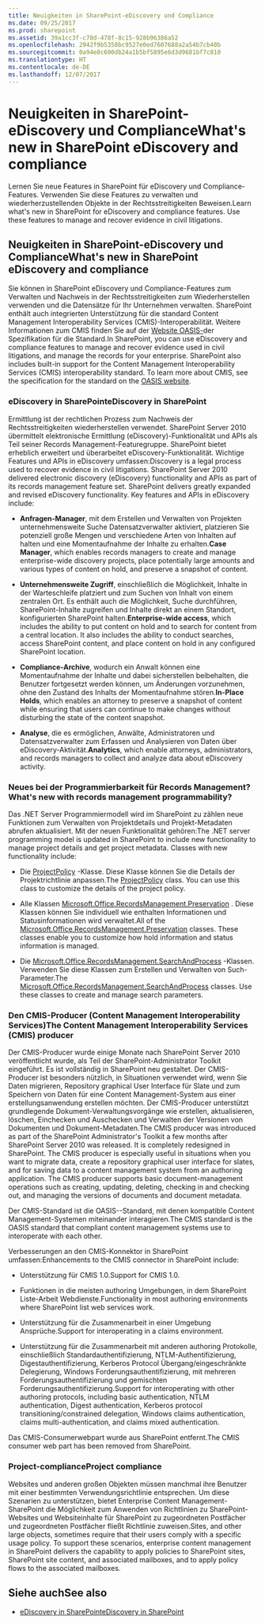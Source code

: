 ```yaml
---
title: Neuigkeiten in SharePoint-eDiscovery und Compliance
ms.date: 09/25/2017
ms.prod: sharepoint
ms.assetid: 39a1cc3f-c78d-478f-8c15-928b96386a52
ms.openlocfilehash: 2942f9b5358bc9527e0ed7607688a2a54b7cb40b
ms.sourcegitcommit: 0a94e0c600db24a1b5bf5895e6d3d9681bf7c810
ms.translationtype: HT
ms.contentlocale: de-DE
ms.lasthandoff: 12/07/2017
---
```

# <a name="whats-new-in-sharepoint-ediscovery-and-compliance"></a><span data-ttu-id="680f6-102">Neuigkeiten in SharePoint-eDiscovery und Compliance</span><span class="sxs-lookup"><span data-stu-id="680f6-102">What's new in SharePoint eDiscovery and compliance</span></span>
<span data-ttu-id="680f6-p101">Lernen Sie neue Features in SharePoint für eDiscovery und Compliance-Features. Verwenden Sie diese Features zu verwalten und wiederherzustellenden Objekte in der Rechtsstreitigkeiten Beweisen.</span><span class="sxs-lookup"><span data-stu-id="680f6-p101">Learn what's new in SharePoint for eDiscovery and compliance features. Use these features to manage and recover evidence in civil litigations.</span></span>
## <a name="whats-new-in-sharepoint-ediscovery-and-compliance"></a><span data-ttu-id="680f6-105">Neuigkeiten in SharePoint-eDiscovery und Compliance</span><span class="sxs-lookup"><span data-stu-id="680f6-105">What's new in SharePoint eDiscovery and compliance</span></span>

<span data-ttu-id="680f6-p102">Sie können in SharePoint eDiscovery und Compliance-Features zum Verwalten und Nachweis in der Rechtsstreitigkeiten zum Wiederherstellen verwenden und die Datensätze für Ihr Unternehmen verwalten. SharePoint enthält auch integrierten Unterstützung für die standard Content Management Interoperability Services (CMIS)-Interoperabilität. Weitere Informationen zum CMIS finden Sie auf der  [Website OASIS-](https://www.oasis-open.org/committees/tc_home.php?wg_abbrev=cmis)der Spezifikation für die Standard.</span><span class="sxs-lookup"><span data-stu-id="680f6-p102">In SharePoint, you can use eDiscovery and compliance features to manage and recover evidence used in civil litigations, and manage the records for your enterprise. SharePoint also includes built-in support for the Content Management Interoperability Services (CMIS) interoperability standard. To learn more about CMIS, see the specification for the standard on the  [OASIS website](https://www.oasis-open.org/committees/tc_home.php?wg_abbrev=cmis).</span></span>
  
    
    

### <a name="ediscovery-in-sharepoint"></a><span data-ttu-id="680f6-109">eDiscovery in SharePoint</span><span class="sxs-lookup"><span data-stu-id="680f6-109">eDiscovery in SharePoint</span></span>

<span data-ttu-id="680f6-p103">Ermittlung ist der rechtlichen Prozess zum Nachweis der Rechtsstreitigkeiten wiederherstellen verwendet. SharePoint Server 2010 übermittelt elektronische Ermittlung (eDiscovery)-Funktionalität und APIs als Teil seiner Records Management-Featuregruppe. SharePoint bietet erheblich erweitert und überarbeitet eDiscovery-Funktionalität. Wichtige Features und APIs in eDiscovery umfassen:</span><span class="sxs-lookup"><span data-stu-id="680f6-p103">Discovery is a legal process used to recover evidence in civil litigations. SharePoint Server 2010 delivered electronic discovery (eDiscovery) functionality and APIs as part of its records management feature set. SharePoint delivers greatly expanded and revised eDiscovery functionality. Key features and APIs in eDiscovery include:</span></span>
  
    
    

- <span data-ttu-id="680f6-114">**Anfragen-Manager**, mit dem Erstellen und Verwalten von Projekten unternehmensweite Suche Datensatzverwalter aktiviert, platzieren Sie potenziell große Mengen und verschiedene Arten von Inhalten auf halten und eine Momentaufnahme der Inhalte zu erhalten.</span><span class="sxs-lookup"><span data-stu-id="680f6-114">**Case Manager**, which enables records managers to create and manage enterprise-wide discovery projects, place potentially large amounts and various types of content on hold, and preserve a snapshot of content.</span></span>
    
  
- <span data-ttu-id="680f6-p104">**Unternehmensweite Zugriff**, einschließlich die Möglichkeit, Inhalte in der Warteschleife platziert und zum Suchen von Inhalt von einem zentralen Ort. Es enthält auch die Möglichkeit, Suche durchführen, SharePoint-Inhalte zugreifen und Inhalte direkt an einem Standort, konfigurierten SharePoint halten.</span><span class="sxs-lookup"><span data-stu-id="680f6-p104">**Enterprise-wide access**, which includes the ability to put content on hold and to search for content from a central location. It also includes the ability to conduct searches, access SharePoint content, and place content on hold in any configured SharePoint location.</span></span>
    
  
- <span data-ttu-id="680f6-117">**Compliance-Archive**, wodurch ein Anwalt können eine Momentaufnahme der Inhalte und dabei sicherstellen beibehalten, die Benutzer fortgesetzt werden können, um Änderungen vorzunehmen, ohne den Zustand des Inhalts der Momentaufnahme stören.</span><span class="sxs-lookup"><span data-stu-id="680f6-117">**In-Place Holds**, which enables an attorney to preserve a snapshot of content while ensuring that users can continue to make changes without disturbing the state of the content snapshot.</span></span>
    
  
- <span data-ttu-id="680f6-118">**Analyse**, die es ermöglichen, Anwälte, Administratoren und Datensatzverwalter zum Erfassen und Analysieren von Daten über eDiscovery-Aktivität.</span><span class="sxs-lookup"><span data-stu-id="680f6-118">**Analytics**, which enable attorneys, administrators, and records managers to collect and analyze data about eDiscovery activity.</span></span>
    
  

### <a name="whats-new-with-records-management-programmability"></a><span data-ttu-id="680f6-119">Neues bei der Programmierbarkeit für Records Management?</span><span class="sxs-lookup"><span data-stu-id="680f6-119">What's new with records management programmability?</span></span>

<span data-ttu-id="680f6-p105">Das .NET Server Programmiermodell wird im SharePoint zu zählen neue Funktionen zum Verwalten von Projektdetails und Projekt-Metadaten abrufen aktualisiert. Mit der neuen Funktionalität gehören:</span><span class="sxs-lookup"><span data-stu-id="680f6-p105">The .NET server programming model is updated in SharePoint to include new functionality to manage project details and get project metadata. Classes with new functionality include:</span></span>
  
    
    

- <span data-ttu-id="680f6-p106">Die  [ProjectPolicy](https://msdn.microsoft.com/library/Microsoft.Office.RecordsManagement.InformationPolicy.ProjectPolicy.aspx) -Klasse. Diese Klasse können Sie die Details der Projektrichtlinie anpassen.</span><span class="sxs-lookup"><span data-stu-id="680f6-p106">The  [ProjectPolicy](https://msdn.microsoft.com/library/Microsoft.Office.RecordsManagement.InformationPolicy.ProjectPolicy.aspx) class. You can use this class to customize the details of the project policy.</span></span>
    
  
- <span data-ttu-id="680f6-p107">Alle Klassen  [Microsoft.Office.RecordsManagement.Preservation](https://msdn.microsoft.com/library/Microsoft.Office.RecordsManagement.Preservation.aspx) . Diese Klassen können Sie individuell wie enthalten Informationen und Statusinformationen wird verwaltet.</span><span class="sxs-lookup"><span data-stu-id="680f6-p107">All of the  [Microsoft.Office.RecordsManagement.Preservation](https://msdn.microsoft.com/library/Microsoft.Office.RecordsManagement.Preservation.aspx) classes. These classes enable you to customize how hold information and status information is managed.</span></span>
    
  
- <span data-ttu-id="680f6-p108">Die  [Microsoft.Office.RecordsManagement.SearchAndProcess](https://msdn.microsoft.com/library/Microsoft.Office.RecordsManagement.SearchAndProcess.aspx) -Klassen. Verwenden Sie diese Klassen zum Erstellen und Verwalten von Such-Parameter.</span><span class="sxs-lookup"><span data-stu-id="680f6-p108">The  [Microsoft.Office.RecordsManagement.SearchAndProcess](https://msdn.microsoft.com/library/Microsoft.Office.RecordsManagement.SearchAndProcess.aspx) classes. Use these classes to create and manage search parameters.</span></span>
    
  

### <a name="the-content-management-interoperability-services-cmis-producer"></a><span data-ttu-id="680f6-128">Den CMIS-Producer (Content Management Interoperability Services)</span><span class="sxs-lookup"><span data-stu-id="680f6-128">The Content Management Interoperability Services (CMIS) producer</span></span>

<span data-ttu-id="680f6-p109">Der CMIS-Producer wurde einige Monate nach SharePoint Server 2010 veröffentlicht wurde, als Teil der SharePoint-Administrator Toolkit eingeführt. Es ist vollständig in SharePoint neu gestaltet. Der CMIS-Producer ist besonders nützlich, in Situationen verwendet wird, wenn Sie Daten migrieren, Repository graphical User Interface für Slate und zum Speichern von Daten für eine Content Management-System aus einer erstellungsanwendung erstellen möchten. Der CMIS-Producer unterstützt grundlegende Dokument-Verwaltungsvorgänge wie erstellen, aktualisieren, löschen, Einchecken und Auschecken und Verwalten der Versionen von Dokumenten und Dokument-Metadaten.</span><span class="sxs-lookup"><span data-stu-id="680f6-p109">The CMIS producer was introduced as part of the SharePoint Administrator's Toolkit a few months after SharePoint Server 2010 was released. It is completely redesigned in SharePoint. The CMIS producer is especially useful in situations when you want to migrate data, create a repository graphical user interface for slates, and for saving data to a content management system from an authoring application. The CMIS producer supports basic document-management operations such as creating, updating, deleting, checking in and checking out, and managing the versions of documents and document metadata.</span></span>
  
    
    
<span data-ttu-id="680f6-133">Der CMIS-Standard ist die OASIS--Standard, mit denen kompatible Content Management-Systemen miteinander interagieren.</span><span class="sxs-lookup"><span data-stu-id="680f6-133">The CMIS standard is the OASIS standard that compliant content management systems use to interoperate with each other.</span></span>
  
    
    
<span data-ttu-id="680f6-134">Verbesserungen an den CMIS-Konnektor in SharePoint umfassen:</span><span class="sxs-lookup"><span data-stu-id="680f6-134">Enhancements to the CMIS connector in SharePoint include:</span></span>
  
    
    

- <span data-ttu-id="680f6-135">Unterstützung für CMIS 1.0.</span><span class="sxs-lookup"><span data-stu-id="680f6-135">Support for CMIS 1.0.</span></span>
    
  
- <span data-ttu-id="680f6-136">Funktionen in die meisten authoring Umgebungen, in dem SharePoint Liste-Arbeit Webdienste.</span><span class="sxs-lookup"><span data-stu-id="680f6-136">Functionality in most authoring environments where SharePoint list web services work.</span></span>
    
  
- <span data-ttu-id="680f6-137">Unterstützung für die Zusammenarbeit in einer Umgebung Ansprüche.</span><span class="sxs-lookup"><span data-stu-id="680f6-137">Support for interoperating in a claims environment.</span></span>
    
  
- <span data-ttu-id="680f6-138">Unterstützung für die Zusammenarbeit mit anderen authoring Protokolle, einschließlich Standardauthentifizierung, NTLM-Authentifizierung, Digestauthentifizierung, Kerberos Protocol Übergang/eingeschränkte Delegierung, Windows Forderungsauthentifizierung, mit mehreren Forderungsauthentifizierung und gemischten Forderungsauthentifizierung.</span><span class="sxs-lookup"><span data-stu-id="680f6-138">Support for interoperating with other authoring protocols, including basic authentication, NTLM authentication, Digest authentication, Kerberos protocol transitioning/constrained delegation, Windows claims authentication, claims multi-authentication, and claims mixed authentication.</span></span>
    
  
<span data-ttu-id="680f6-139">Das CMIS-Consumerwebpart wurde aus SharePoint entfernt.</span><span class="sxs-lookup"><span data-stu-id="680f6-139">The CMIS consumer web part has been removed from SharePoint.</span></span>
  
    
    

### <a name="project-compliance"></a><span data-ttu-id="680f6-140">Project-compliance</span><span class="sxs-lookup"><span data-stu-id="680f6-140">Project compliance</span></span>

<span data-ttu-id="680f6-p110">Websites und anderen großen Objekten müssen manchmal ihre Benutzer mit einer bestimmten Verwendungsrichtlinie entsprechen. Um diese Szenarien zu unterstützen, bietet Enterprise Content Management- SharePoint die Möglichkeit zum Anwenden von Richtlinien zu SharePoint-Websites und Websiteinhalte für SharePoint zu zugeordneten Postfächer und zugeordneten Postfächer fließt Richtlinie zuweisen.</span><span class="sxs-lookup"><span data-stu-id="680f6-p110">Sites, and other large objects, sometimes require that their users comply with a specific usage policy. To support these scenarios, enterprise content management in SharePoint delivers the capability to apply policies to SharePoint sites, SharePoint site content, and associated mailboxes, and to apply policy flows to the associated mailboxes.</span></span>
  
    
    

## <a name="see-also"></a><span data-ttu-id="680f6-143">Siehe auch</span><span class="sxs-lookup"><span data-stu-id="680f6-143">See also</span></span>
<span data-ttu-id="680f6-144"><a name="bk_addresources"> </a></span><span class="sxs-lookup"><span data-stu-id="680f6-144"><a name="bk_addresources"> </a></span></span>


-  [<span data-ttu-id="680f6-145">eDiscovery in SharePoint</span><span class="sxs-lookup"><span data-stu-id="680f6-145">eDiscovery in SharePoint</span></span>](ediscovery-in-sharepoint.md)
    
  

